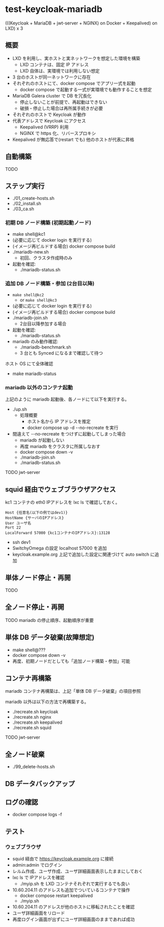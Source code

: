 # test-keycloak-mariadb

(((Keycloak + MariaDB + jwt-server + NGINX) on Docker + Keepalived) on LXD) x 3

## 概要

- LXD を利用し、実ホストと実ネットワークを想定した環境を構築
  - LXD コンテナは、固定 IP アドレス
  - LXD 自体は、実環境では利用しない想定
- 3 台のホストが同一ネットワークに存在
- それぞれのホストにて、docker compose でアプリ一式を起動
  - docker compose で起動する一式が実環境でも動作することを想定
- MariaDB Galera cluster で DB を冗長化
  - 停止しないことが前提で、再起動はできない
  - 破損・停止した場合は再所属手続きが必要
- それぞれのホストで Keycloak が動作
- 代表アドレスで Keycloak にアクセス
  - Keepalived (VRRP) 利用
  - NGINX で https 化、リバースプロキシ
- Keepalived が無応答で(restart でも) 他のホストが代表に昇格

## 自動構築

TODO

## ステップ実行

- ./01_create-hosts.sh
- ./02_install.sh
- ./03_ca.sh

### 初期 DB ノード構築 (初期起動ノード)

- make shell@kc1
- (必要に応じて docker login を実行する)
- (イメージ再ビルドする場合) docker compose build
- ./mariadb-new.sh
  - 初回、クラスタ作成時のみ
- 起動を確認:
  - ./mariadb-status.sh

### 追加 DB ノード構築・参加 (2台目以降)

- `make shell@kc2`
  - or `make shell@kc3`
- (必要に応じて docker login を実行する)
- (イメージ再ビルドする場合) docker compose build
- ./mariadb-join.sh
  - 2台目以降参加する場合
- 起動を確認:
  - ./mariadb-status.sh
- mariadb のみ動作確認:
  - ./mariadb-benchmark.sh
  - 3 台とも Synced になるまで確認して待つ

ホスト OS にて全体確認

- make mariadb-status

### mariadb 以外のコンテナ起動

上記のように mariadb 起動後、各ノードにて以下を実行する。

- ./up.sh
  - 処理概要
    - ホスト名から IP アドレスを推定
    - docker compose up -d --no-recreate を実行
- 間違えて --no-recreate をつけずに起動してしまった場合
  - mariadb が起動しない
  - 再度 mariadb をクラスタに所属しなおす
  - docker compose down -v
  - ./mariadb-join.sh
  - ./mariadb-status.sh

TODO jwt-server

## squid 経由でウェブブラウザアクセス

kc1 コンテナの eth0 IPアドレスを lxc ls で確認しておく。

```
Host {任意名(以下の例ではdev1)}
HostName {サーバのIPアドレス}
User ユーザ名
Port 22
LocalForward 57000 {kc1コンテナのIPアドレス}:13128
```

- ssh dev1
- SwitchyOmega の設定 localhost 57000 を追加
- keycloak.example.org 上記で追加した設定に関連づけて auto switch に追加

## 単体ノード停止・再開

TODO

## 全ノード停止・再開

TODO mariadb の停止順序、起動順序が重要

## 単体 DB データ破棄(故障想定)

- make shell@???
- docker compose down -v
- 再度、初期ノードだとしても「追加ノード構築・参加」可能

## コンテナ再構築

mariadb コンテナ再構築は、上記「単体 DB データ破棄」の項目参照

mariadb 以外は以下の方法で再構築する。

- ./recreate.sh keycloak
- ./recreate.sh nginx
- ./recreate.sh keepalived
- ./recreate.sh squid

TODO jwt-server

## 全ノード破棄

- ./99_delete-hosts.sh

## DB データバックアップ

## ログの確認

- docker compose logs -f

## テスト

### ウェブブラウザ

- squid 経由で https://keycloak.example.org に接続
- admin:admin でログイン
- レルム作成、ユーザ作成、ユーザ詳細画面表示したままにしておく
- lxc ls で IPアドレスを確認
  - ./myip.sh を LXD コンテナそれぞれで実行するでも良い
- 10.60.204.11 のアドレスも追加でついているコンテナで操作
  - docker compose restart keepalived
  - ./myip.sh
- 10.60.204.11 のアドレスが他のホストに移転されたことを確認
- ユーザ詳細画面をリロード
- 再度ログイン画面が出ずにユーザ詳細画面のままであれば成功
